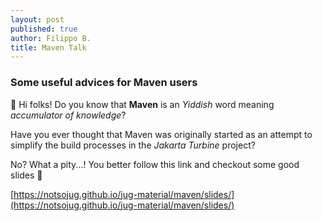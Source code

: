 ```yaml
---
layout: post
published: true
author: Filippo B.
title: Maven Talk
---
```


### Some useful advices for Maven users

:loudspeaker: Hi folks! Do you know that **Maven** is an _Yiddish_ word meaning _accumulator of knowledge_?

Have you ever thought that Maven was originally started as an attempt to simplify the build processes in the _Jakarta Turbine_ project?

No? What a pity...! You better follow this link and checkout some good slides :page_with_curl:

[https://notsojug.github.io/jug-material/maven/slides/](https://notsojug.github.io/jug-material/maven/slides/)
